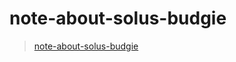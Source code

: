 

# note-about-solus-budgie

> [note-about-solus-budgie](https://samwhelp.github.io/note-about-solus-budgie/)
